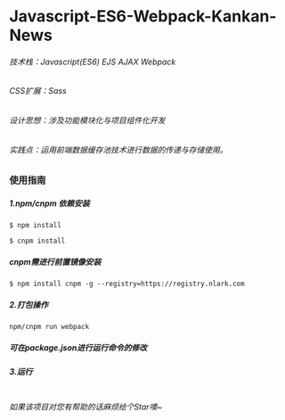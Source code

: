 # Javascript-ES6-Webpack-Kankan-News
###### 技术栈：Javascript(ES6) EJS AJAX Webpack 
###### CSS扩展：Sass
###### 设计思想：涉及功能模块化与项目组件化开发
###### 实践点：运用前端数据缓存池技术进行数据的传递与存储使用。
### 使用指南
##### 1.npm/cnpm 依赖安装
``` 
$ npm install
```
``` 
$ cnpm install
```
##### cnpm需进行前置镜像安装
``` 
$ npm install cnpm -g --registry=https://registry.nlark.com
```
##### 2.打包操作
``` 
npm/cnpm run webpack
``` 
##### 可在package.json进行运行命令的修改
##### 3.运行
``` npm/cnpm run dev
``` 
###### 如果该项目对您有帮助的话麻烦给个Star噢~
